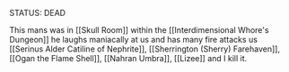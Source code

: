 STATUS: DEAD

This mans was in [[Skull Room]] within the [[Interdimensional Whore's Dungeon]]
he laughs maniacally at us and has many fire attacks us [[Serinus Alder Catiline of Nephrite]], [[Sherrington (Sherry) Farehaven]], [[Ogan the Flame Shell]], [[Nahran Umbra]], [[Lizee]] and I kill it.